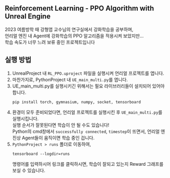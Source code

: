 ## Reinforcement Learning - PPO Algorithm with Unreal Engine

2023 여름방학 때 강형엽 교수님의 연구실에서 강화학습을 공부하며,  
언리얼 엔진 내 Agent에 강화학습의 PPO 알고리즘을 적용시켜 보았지만...  
학습 속도가 너무 느려 보류 중인 프로젝트입니다  


## 실행 방법
1. UnrealProject 내 `RL_PPO.uproject` 파일을 실행시켜 언리얼 프로젝트를 엽니다.
2. 마찬가지로, PythonProject 내 `UE_main_multi.py`를 엽니다.
3. UE_main_multi.py를 실행시키긴 위해서는 필요 라이브러리들이 설치되어 있어야 합니다.
   ```
   pip install torch, gymnasium, numpy, socket, tensorboard
   ```
5. 환경이 모두 준비되었다면, 언리얼 프로젝트를 실행시킨 후 `UE_main_multi.py`를 실행시킵니다.  
   실행 순서가 잘못된다면 학습이 안 될 수도 있습니다!  
   Python의 cmd창에서 `successfully connected`, `timestep`이 뜨면서, 언리얼 엔진상 Agent들이 움직이면 학습 중인 겁니다.
6. `PythonProject > runs` 폴더로 이동하여,
   ```
   tensorboard --logdir=runs
   ```
   명령어를 입력하시어 링크를 클릭하시면, 학습이 잘되고 있는지 Reward 그래프를 보실 수 있습니다.
